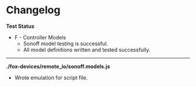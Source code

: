 # Changelog

**Test Status**
*  F - Controller Models
	* Sonoff model testing is successful.
	* All model definitions written and tested successfully.

---

**./fox-devices/remote_io/sonoff.models.js**
* Wrote emulation for script file.
